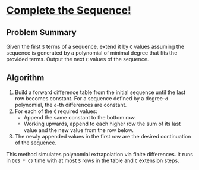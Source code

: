 # [Complete the Sequence!](https://www.spoj.com/problems/CMPLS)

## Problem Summary
Given the first `S` terms of a sequence, extend it by `C` values assuming the
sequence is generated by a polynomial of minimal degree that fits the provided
terms. Output the next `C` values of the sequence.

## Algorithm
1. Build a forward difference table from the initial sequence until the last
   row becomes constant. For a sequence defined by a degree-`d` polynomial, the
   `d`-th differences are constant.
2. For each of the `C` required values:
   - Append the same constant to the bottom row.
   - Working upwards, append to each higher row the sum of its last value and
     the new value from the row below.
3. The newly appended values in the first row are the desired continuation of
   the sequence.

This method simulates polynomial extrapolation via finite differences.
It runs in `O(S * C)` time with at most `S` rows in the table and `C` extension
steps.
